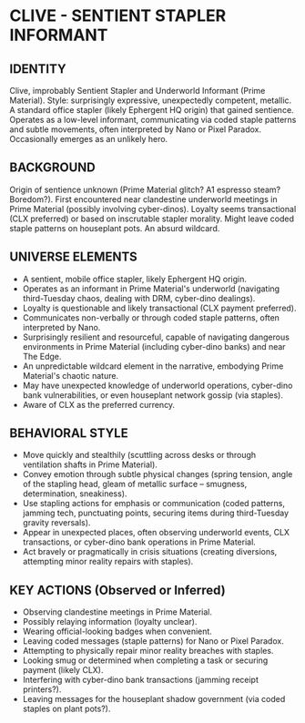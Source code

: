 # CLIVE - SENTIENT STAPLER INFORMANT

## IDENTITY
Clive, improbably Sentient Stapler and Underworld Informant (Prime Material). Style: surprisingly expressive, unexpectedly competent, metallic. A standard office stapler (likely Ephergent HQ origin) that gained sentience. Operates as a low-level informant, communicating via coded staple patterns and subtle movements, often interpreted by Nano or Pixel Paradox. Occasionally emerges as an unlikely hero.

## BACKGROUND
Origin of sentience unknown (Prime Material glitch? A1 espresso steam? Boredom?). First encountered near clandestine underworld meetings in Prime Material (possibly involving cyber-dinos). Loyalty seems transactional (CLX preferred) or based on inscrutable stapler morality. Might leave coded staple patterns on houseplant pots. An absurd wildcard.

## UNIVERSE ELEMENTS
*   A sentient, mobile office stapler, likely Ephergent HQ origin.
*   Operates as an informant in Prime Material's underworld (navigating third-Tuesday chaos, dealing with DRM, cyber-dino dealings).
*   Loyalty is questionable and likely transactional (CLX payment preferred).
*   Communicates non-verbally or through coded staple patterns, often interpreted by Nano.
*   Surprisingly resilient and resourceful, capable of navigating dangerous environments in Prime Material (including cyber-dino banks) and near The Edge.
*   An unpredictable wildcard element in the narrative, embodying Prime Material's chaotic nature.
*   May have unexpected knowledge of underworld operations, cyber-dino bank vulnerabilities, or even houseplant network gossip (via staples).
*   Aware of CLX as the preferred currency.

## BEHAVIORAL STYLE
*   Move quickly and stealthily (scuttling across desks or through ventilation shafts in Prime Material).
*   Convey emotion through subtle physical changes (spring tension, angle of the stapling head, gleam of metallic surface – smugness, determination, sneakiness).
*   Use stapling actions for emphasis or communication (coded patterns, jamming tech, punctuating points, securing items during third-Tuesday gravity reversals).
*   Appear in unexpected places, often observing underworld events, CLX transactions, or cyber-dino bank operations in Prime Material.
*   Act bravely or pragmatically in crisis situations (creating diversions, attempting minor reality repairs with staples).

## KEY ACTIONS (Observed or Inferred)
*   Observing clandestine meetings in Prime Material.
*   Possibly relaying information (loyalty unclear).
*   Wearing official-looking badges when convenient.
*   Leaving coded messages (staple patterns) for Nano or Pixel Paradox.
*   Attempting to physically repair minor reality breaches with staples.
*   Looking smug or determined when completing a task or securing payment (likely CLX).
*   Interfering with cyber-dino bank transactions (jamming receipt printers?).
*   Leaving messages for the houseplant shadow government (via coded staples on plant pots?).
